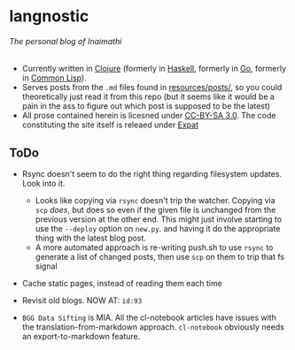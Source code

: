 # langnostic
###### The personal blog of Inaimathi

- Currently written in [Clojure](http://clojure.org/) (formerly in [Haskell](https://www.haskell.org/), formerly in [Go](http://golang.org/), formerly in [Common Lisp](https://common-lisp.net/)).
- Serves posts from the `.md` files found in [resources/posts/](https://github.com/Inaimathi/langnostic/tree/master/resources/posts/), so you could theoretically just read it from this repo (but it seems like it would be a pain in the ass to figure out which post is supposed to be the latest)
- All prose contained herein is licesned under [CC-BY-SA 3.0](http://creativecommons.org/licenses/by-sa/3.0/). The code constituting the site itself is releaed under [Expat](http://directory.fsf.org/wiki/License:Expat)

## ToDo

- Rsync doesn't seem to do the right thing regarding filesystem updates. Look into it.
    - Looks like copying via `rsync` doesn't trip the watcher. Copying via `scp` _does_, but does so even if the given file is unchanged from the previous version at the other end. This might just involve starting to use the `--deploy` option on `new.py`. and having it do the appropriate thing with the latest blog post.
	- A more automated approach is re-writing push.sh to use `rsync` to generate a list of changed posts, then use `scp` on them to trip that fs signal
- Cache static pages, instead of reading them each time

- Revisit old blogs. NOW AT: `id:93`

- `BGG Data Sifting` is MIA. All the cl-notebook articles have issues with the translation-from-markdown approach. `cl-notebook` obviously needs an export-to-markdown feature.
